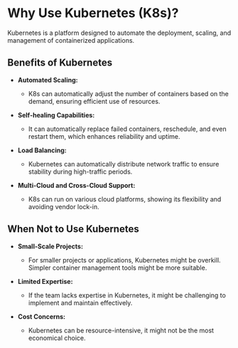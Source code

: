 # Why Use Kubernetes (K8s)?

Kubernetes is a platform designed to automate the deployment, scaling, and management of containerized applications.

## Benefits of Kubernetes

- **Automated Scaling:** 
  - K8s can automatically adjust the number of containers based on the demand, ensuring efficient use of resources.
  
- **Self-healing Capabilities:**
  - It can automatically replace failed containers, reschedule, and even restart them, which enhances reliability and uptime.
  
- **Load Balancing:**
  - Kubernetes can automatically distribute network traffic to ensure stability during high-traffic periods.

- **Multi-Cloud and Cross-Cloud Support:**
  - K8s can run on various cloud platforms, showing its flexibility and avoiding vendor lock-in.

## When Not to Use Kubernetes

- **Small-Scale Projects:**
  - For smaller projects or applications, Kubernetes might be overkill. Simpler container management tools might be more suitable.
  
- **Limited Expertise:**
  - If the team lacks expertise in Kubernetes, it might be challenging to implement and maintain effectively.
  
- **Cost Concerns:**
  - Kubernetes can be resource-intensive, it might not be the most economical choice.
